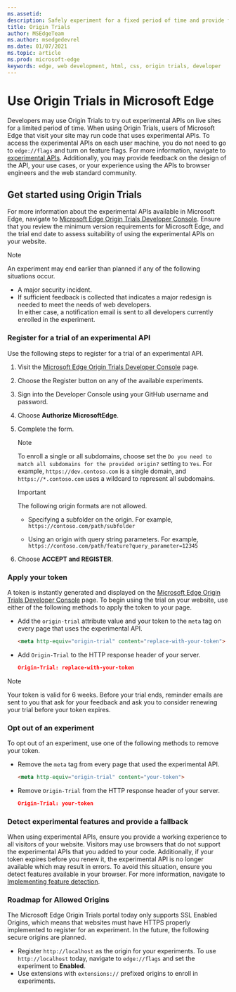 ```yaml
---
ms.assetid: 
description: Safely experiment for a fixed period of time and provide feedback on new platform features.
title: Origin Trials
author: MSEdgeTeam
ms.author: msedgedevrel
ms.date: 01/07/2021
ms.topic: article
ms.prod: microsoft-edge
keywords: edge, web development, html, css, origin trials, developer
---
```

# Use Origin Trials in Microsoft Edge  

Developers may use Origin Trials to try out experimental APIs on live sites for a limited period of time.  When using Origin Trials, users of Microsoft Edge that visit your site may run code that uses experimental APIs.  To access the experimental APIs on each user machine, you do not need to go to `edge://flags` and turn on feature flags.  For more information, navigate to [experimental APIs][DeveloperMicrsoftEdgeOriginTrials].  Additionally, you may provide feedback on the design of the API, your use cases, or your experience using the APIs to browser engineers and the web standard community.  

## Get started using Origin Trials  

For more information about the experimental APIs available in Microsoft Edge, navigate to [Microsoft Edge Origin Trials Developer Console][DeveloperMicrsoftEdgeOriginTrials].  Ensure that you review the minimum version requirements for Microsoft Edge, and the trial end date to assess suitability of using the experimental APIs on your website.  

> [!NOTE]
> An experiment may end earlier than planned if any of the following situations occur.  
> *   A major security incident.  
> *   If sufficient feedback is collected that indicates a major redesign is needed to meet the needs of web developers.  
> In either case, a notification email is sent to all developers currently enrolled in the experiment.  

### Register for a trial of an experimental API  

Use the following steps to register for a trial of an experimental API.  

1.  Visit the [Microsoft Edge Origin Trials Developer Console][DeveloperMicrsoftEdgeOriginTrials] page.  
1.  Choose the Register button on any of the available experiments.  
1.  Sign into the Developer Console using your GitHub username and password.  
1.  Choose **Authorize MicrosoftEdge**.  
1.  Complete the form.  
    
    > [!NOTE]
    > To enroll a single or all subdomains, choose set the `Do you need to match all subdomains for the provided origin?` setting to `Yes`.  For example, `https://dev.contoso.com` is a single domain, and `https://*.contoso.com` uses a wildcard to represent all subdomains.  
    
    > [!IMPORTANT]
    > The following origin formats are not allowed.  
    > *   Specifying a subfolder on the origin.  For example, `https://contoso.com/path/subfolder`  
    > 
    > *   Using an origin with query string parameters.  For example, `https://contoso.com/path/feature?query_parameter=12345`  
    
1.  Choose **ACCEPT and REGISTER**.  
    
### Apply your token  

A token is instantly generated and displayed on the [Microsoft Edge Origin Trials Developer Console][DeveloperMicrsoftEdgeOriginTrials] page.  To begin using the trial on your website, use either of the following methods to apply the token to your page.  

*   Add the `origin-trial` attribute value and your token to the `meta` tag on every page that uses the experimental API.  
    
    ```html
    <meta http-equiv="origin-trial" content="replace-with-your-token">
    ```  
    
*   Add `Origin-Trial` to the HTTP response header of your server.  
    
    ```json
    Origin-Trial: replace-with-your-token
    ```  
    
> [!NOTE]
> Your token is valid for 6 weeks.  Before your trial ends, reminder emails are sent to you that ask for your feedback and ask you to consider renewing your trial before your token expires.  

### Opt out of an experiment  

To opt out of an experiment, use one of the following methods to remove your token.  

*   Remove the `meta` tag from every page that used the experimental API.  
    
    ```html
    <meta http-equiv="origin-trial" content="your-token">
    ```  
    
*   Remove `Origin-Trial` from the HTTP response header of your server.  
    
    ```json
    Origin-Trial: your-token
    ```  
    
### Detect experimental features and provide a fallback  

When using experimental APIs, ensure you provide a working experience to all visitors of your website.  Visitors may use browsers that do not support the experimental APIs that you added to your code.  Additionally, if your token expires before you renew it, the experimental API is no longer available which may result in errors.  To avoid this situation, ensure you detect features available in your browser.  For more information, navigate to [Implementing feature detection][MDNImplementingFeatureDetection].

### Roadmap for Allowed Origins  

The Microsoft Edge Origin Trials portal today only supports SSL Enabled Origins, which means that websites must have HTTPS properly implemented to register for an experiment.  In the future, the following secure origins are planned.  

*   Register `http://localhost` as the origin for your experiments.  To use `http://localhost` today, navigate to `edge://flags` and set the experiment to **Enabled**.  
*   Use extensions with `extensions://` prefixed origins to enroll in experiments.  
    
<!-- links -->  

[DeveloperMicrsoftEdgeOriginTrials]: https://developer.microsoft.com/microsoft-edge/origin-trials "Microsoft Edge Origin Trials Developer Console | Microsoft Docs"  

[MDNImplementingFeatureDetection]: https://developer.mozilla.org/docs/learn/tools_and_testing/cross_browser_testing/feature_detection "Implementing feature detection | MDN"  

